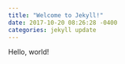 ```yaml
---
title: "Welcome to Jekyll!"
date: 2017-10-20 08:26:28 -0400
categories: jekyll update
---
```


Hello, world!
